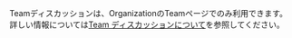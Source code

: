 Teamディスカッションは、OrganizationのTeamページでのみ利用できます。 詳しい情報については[Team ディスカッションについて](/organizations/collaborating-with-your-team/about-team-discussions)を参照してください。
